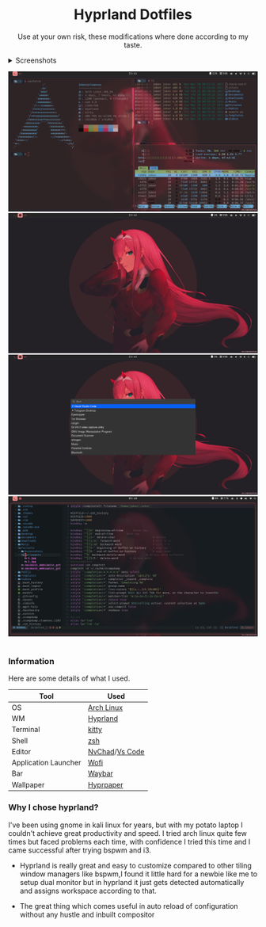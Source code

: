<div align="center">
  <h1>Hyprland Dotfiles</h1>
  <p>
    Use at your own risk, these modifications where done according to my taste.
  </p>  

</div>

<details>
<summary>
Screenshots

![1](screenshots/1.png)
![2](screenshots/2.png)
![3](screenshots/3.png)
![4](screenshots/4.png)
</summary>
</details>

### Information
Here are some details of what I used.

| Tool | Used |
| ---- | ---- |
| OS | [Arch Linux](https://archlinux.org/) |
| WM | [Hyprland](hyprland.org/) |
| Terminal | [kitty](https://github.com/kovidgoyal/kitty) |
| Shell | [zsh](https://www.zsh.org/) |
| Editor | [NvChad](https://nvchad.com/)/[Vs Code](https://code.visualstudio.com/) |
| Application Launcher | [Wofi](https://hg.sr.ht/~scoopta/wofi) |
| Bar | [Waybar](https://github.com/Alexays/Waybar) |
| Wallpaper | [Hyprpaper](https://github.com/hyprwm/hyprpaper) |


### Why I chose hyprland?
I've been using gnome in kali linux for years, but with my potato
laptop I couldn't achieve great productivity and speed. I tried arch linux quite few times but faced problems each time, with confidence I tried this time and I came successful after trying bspwm and i3.

- Hyprland is really great and easy to customize compared to other tiling window managers like bspwm,I found it little hard for a newbie like me to setup dual monitor but in hyprland it just gets detected automatically and assigns workspace according to that.

- The great thing which comes useful in auto reload of configuration without any hustle and inbuilt compositor
